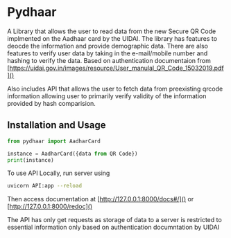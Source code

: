 
# Pydhaar

A Library that allows the user to read data from the new Secure QR Code implmented
on the Aadhaar card by the UIDAI. The library has features to deocde the information and provide
demographic data. There are also features to verify user data by taking in the e-mail/mobile number
and hashing to verify the data. Based on authentication documentaion from [https://uidai.gov.in/images/resource/User_manulal_QR_Code_15032019.pdf]()

Also includes API that allows the user to fetch data from preexisting qrcode information allowing user to primarily verify validity of the information provided by hash comparision.



## Installation and Usage


```py
from pydhaar import AadharCard

instance = AadharCard({data from QR Code})
print(instance)
```
To use API Locally, run server using 
```bash
uvicorn API:app --reload
```
Then access documentation at [http://127.0.0.1:8000/docs#/]() or [http://127.0.0.1:8000/redoc]()

The API has only get requests as storage of data to a server is restricted to essential information only based on authentication documntation by UIDAI
